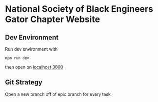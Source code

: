 # National Society of Black Engineers Gator Chapter Website
## Dev Environment
Run dev environment with 
```
npm run dev
```
then open on [localhost 3000](http://localhost:3000)

## Git Strategy
Open a new branch off of epic branch for every task